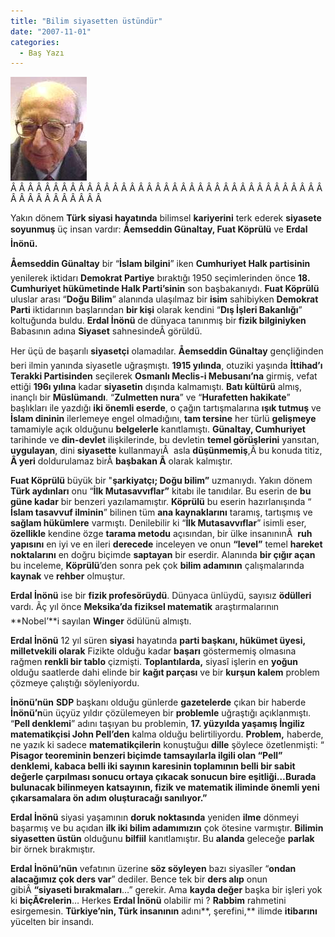 ```yaml
---
title: "Bilim siyasetten üstündür"
date: "2007-11-01"
categories: 
  - Baş Yazı
---
```


[![inonue.jpg](../uploads/2007/11/inonue.jpg)](../uploads/2007/11/inonue.jpg "inonue.jpg")Â Â Â Â Â Â Â Â Â Â Â Â Â Â Â Â Â Â Â Â Â Â Â Â Â Â Â Â Â Â Â Â Â Â Â Â Â Â Â Â Â Â Â Â Â Â Â Â 

Yakın dönem **Türk siyasi hayatında** bilimsel **kariyerini** terk ederek **siyasete soyunmuş** üç insan vardır: **Åemseddin Günaltay, Fuat Köprülü** ve **Erdal İnönü.**

**Åemseddin Günaltay** bir “**İslam bilgini**” iken **Cumhuriyet Halk partisinin** yenilerek iktidarı **Demokrat Partiye** bıraktığı 1950 seçimlerinden önce **18\. Cumhuriyet hükümetinde Halk Parti’sinin** son başbakanıydı. **Fuat Köprülü** uluslar arası “**Doğu Bilim**” alanında ulaşılmaz bir **isim** sahibiyken **Demokrat Parti** iktidarının başlarından **bir kişi** olarak kendini “**Dış İşleri Bakanlığı**” koltuğunda buldu. **Erdal İnönü** de dünyaca tanınmış bir **fizik bilginiyken** Babasının adına **Siyaset** sahnesindeÂ görüldü.

Her üçü de başarılı **siyasetçi** olamadılar. **Åemseddin Günaltay** gençliğinden beri ilmin yanında siyasetle uğraşmıştı. **1915 yılında**, otuziki yaşında **İttihad’ı Terakki Partisinden** seçilerek **Osmanlı Meclis-i Mebusanı’na** girmiş, vefat ettiği **196ı yılına** kadar **siyasetin** dışında kalmamıştı. **Batı kültürü** almış, inançlı bir **Müslümandı**. “**Zulmetten nura**” ve “**Hurafetten hakikate**” başlıkları ile yazdığı **iki önemli eserde**, o çağın tartışmalarına **ışık tutmuş** ve **İslam dininin** ilerlemeye engel olmadığını, **tam tersine** her türlü **gelişmeye** tamamiyle açık olduğunu **belgelerle** kanıtlamıştı. **Günaltay, Cumhuriyet** tarihinde ve **din-devlet** ilişkilerinde, bu devletin **temel görüşlerini** yansıtan, **uygulayan**, dini **siyasette** kullanmayıÂ  asla **düşünmemiş**,Â bu konuda titiz, **Â yeri** doldurulamaz birÂ **başbakan Â** olarak kalmıştır.

**Fuat Köprülü** büyük bir "**şarkiyatçı; Doğu bilim”** uzmanıydı. Yakın dönem **Türk aydınları** onu “**İlk Mutasavvıflar”** kitabı ile tanıdılar. Bu eserin de **bu güne kadar** bir benzeri yazılamamıştır. **Köprülü** bu eserin hazırlanışında “ **İslam tasavvuf ilminin**” bilinen tüm **ana kaynaklarını** taramış, tartışmış ve **sağlam hükümlere** varmıştı. Denilebilir ki “**İlk Mutasavvıflar**” isimli eser, **özellikle** kendine özge **tarama metodu** açısından, bir ülke insanınınÂ  **ruh yapısını** en iyi ve en ileri **derecede** inceleyen ve onun **“level”** temel **hareket noktalarını** en doğru biçimde **saptayan** bir eserdir. Alanında **bir çığır açan** bu inceleme, **Köprülü**’den sonra pek çok **bilim adamının** çalışmalarında **kaynak** ve **rehber** olmuştur.

**Erdal İnönü** ise bir **fizik profesörüydü**. Dünyaca ünlüydü, sayısız **ödülleri** vardı. Ãç yıl önce **Meksika’da fiziksel matematik** araştırmalarının **Nobel’**i sayılan **Winger** ödülünü almıştı.

**Erdal İnönü** 12 yıl süren **siyasi** hayatında **parti başkanı, hükümet üyesi, milletvekili olarak** Fizikte olduğu kadar **başarı** göstermemiş olmasına rağmen **renkli bir tablo** çizmişti. **Toplantılarda,** siyasî işlerin en **yoğun** olduğu saatlerde dahi elinde bir **kağıt parçası** ve bir **kurşun kalem** problem çözmeye çalıştığı söyleniyordu.

**İnönü’nün** **SDP** başkanı olduğu günlerde **gazetelerde** çıkan bir haberde **İnönü’n**ün üçyüz yıldır çözülemeyen bir **problemle** uğraştığı açıklanmıştı. “**Pell denklemi**” adını taşıyan bu problemin, **17\. yüzyılda yaşamış İngiliz matematikçisi John Pell’den** kalma olduğu belirtiliyordu. **Problem,** haberde, ne yazık ki sadece **matematikçilerin** konuştuğuı **dille** şöylece özetlenmişti: “ **Pisagor teoreminin benzeri biçimde tamsayılarla ilgili olan “Pell” denklemi, kabaca belli iki sayının karesinin toplamının belli bir sabit değerle çarpılması sonucu ortaya çıkacak sonucun bire eşitliği…Burada bulunacak bilinmeyen katsayının, fizik ve matematik iliminde önemli yeni çıkarsamalara ön adım oluşturacağı sanılıyor.”**

**Erdal İnönü** siyasi yaşamının **doruk noktasında** yeniden **ilme** dönmeyi başarmış ve bu açıdan **ilk iki bilim adamımızın** çok ötesine varmıştır. **Bilimin siyasetten üstün** olduğunu **bilfiil** kanıtlamıştır. Bu **alanda** geleceğe **parlak** bir örnek bırakmıştır.

**Erdal İnönü’nün** vefatının üzerine **söz söyleyen** bazı siyasîler “**ondan alacağımız çok ders var**” dediler. Bence tek bir **ders alıp** onun gibiÂ **“siyaseti bırakmaları**…” gerekir. Ama **kayda değer** başka bir işleri yok ki **biçÃ¢relerin**… Herkes **Erdal İnönü** olabilir mi ? **Rabbim** rahmetini esirgemesin. **Türkiye’nin, Türk insanının** adını**, şerefini,** ilimde **itibarını** yücelten bir insandı.
